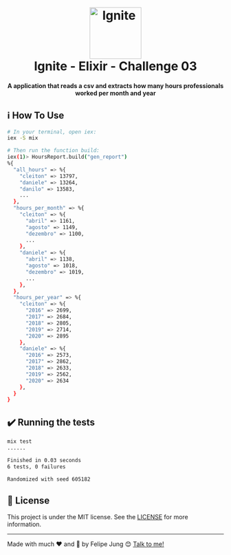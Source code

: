 <h1 align="center">
    <img width="120" alt="Ignite" src="https://res.cloudinary.com/dqcqifjms/image/upload/v1615216700/felipejung/ignite.png" />
    <br>
    Ignite - Elixir - Challenge 03
</h1>

<h4 align="center">
  A application that reads a csv and extracts how many hours professionals worked per month and year
</h4>

## :information_source: How To Use

```bash
# In your terminal, open iex:
iex -S mix

# Then run the function build:
iex(1)> HoursReport.build("gen_report")
%{
  "all_hours" => %{
    "cleiton" => 13797,
    "daniele" => 13264,
    "danilo" => 13583,
    ...
  },
  "hours_per_month" => %{
    "cleiton" => %{
      "abril" => 1161,
      "agosto" => 1149,
      "dezembro" => 1100,
      ...
    },
    "daniele" => %{
      "abril" => 1138,
      "agosto" => 1018,
      "dezembro" => 1019,
      ...
    },
  },
  "hours_per_year" => %{
    "cleiton" => %{
      "2016" => 2699,
      "2017" => 2684,
      "2018" => 2805,
      "2019" => 2714,
      "2020" => 2895
    },
    "daniele" => %{
      "2016" => 2573,
      "2017" => 2862,
      "2018" => 2633,
      "2019" => 2562,
      "2020" => 2634
    },
  }
}
```

## :heavy_check_mark: Running the tests

```bash
mix test
......

Finished in 0.03 seconds
6 tests, 0 failures

Randomized with seed 605182
```

## :memo: License

This project is under the MIT license. See the [LICENSE](https://github.com/felipe-jm/elixir-ignite-reports-generator/blob/master/LICENSE) for more information.

---

Made with much :heart: and :muscle: by Felipe Jung :blush: <a href="https://www.linkedin.com/in/felipe-jung/">Talk to me!</a>
